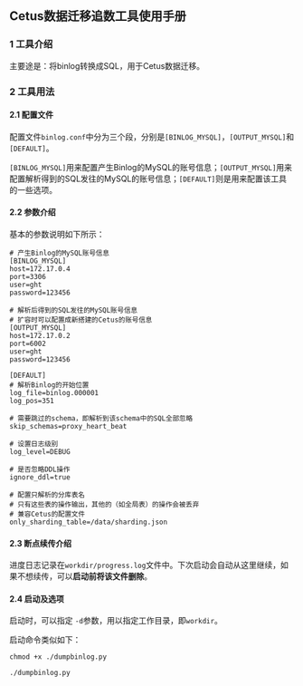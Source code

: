 ## Cetus数据迁移追数工具使用手册

### 1 工具介绍

主要途是：将binlog转换成SQL，用于Cetus数据迁移。

### 2 工具用法

#### 2.1 配置文件

配置文件`binlog.conf`中分为三个段，分别是`[BINLOG_MYSQL]`，`[OUTPUT_MYSQL]`和`[DEFAULT]`。

`[BINLOG_MYSQL]`用来配置产生Binlog的MySQL的账号信息；`[OUTPUT_MYSQL]`用来配置解析得到的SQL发往的MySQL的账号信息；`[DEFAULT]`则是用来配置该工具的一些选项。

#### 2.2 参数介绍

基本的参数说明如下所示：

```
# 产生Binlog的MySQL账号信息
[BINLOG_MYSQL]
host=172.17.0.4
port=3306
user=ght
password=123456

# 解析后得到的SQL发往的MySQL账号信息
# 扩容时可以配置成新搭建的Cetus的账号信息
[OUTPUT_MYSQL]
host=172.17.0.2 
port=6002
user=ght
password=123456

[DEFAULT]
# 解析Binlog的开始位置
log_file=binlog.000001
log_pos=351

# 需要跳过的schema，即解析到该schema中的SQL全部忽略
skip_schemas=proxy_heart_beat

# 设置日志级别
log_level=DEBUG

# 是否忽略DDL操作
ignore_ddl=true

# 配置只解析的分库表名
# 只有这些表的操作输出，其他的（如全局表）的操作会被丢弃
# 兼容Cetus的配置文件
only_sharding_table=/data/sharding.json
```

#### 2.3 断点续传介绍

进度日志记录在`workdir/progress.log`文件中。下次启动会自动从这里继续，如果不想续传，可以**启动前将该文件删除**。

#### 2.4 启动及选项
启动时，可以指定 `-d`参数，用以指定工作目录，即`workdir`。

启动命令类似如下：

```
chmod +x ./dumpbinlog.py

./dumpbinlog.py
```
